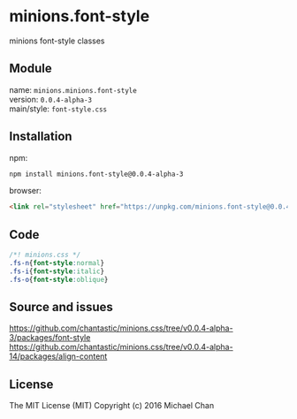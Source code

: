 # minions.font-style
minions font-style classes

## Module
name: `minions.minions.font-style`  
version: `0.0.4-alpha-3`  
main/style: `font-style.css`  

## Installation
npm:
```bash
npm install minions.font-style@0.0.4-alpha-3
```

browser:
```html
<link rel="stylesheet" href="https://unpkg.com/minions.font-style@0.0.4-alpha-3" />
```

## Code
```css
/*! minions.css */
.fs-n{font-style:normal}
.fs-i{font-style:italic}
.fs-o{font-style:oblique}

```

## Source and issues

https://github.com/chantastic/minions.css/tree/v0.0.4-alpha-3/packages/font-style
https://github.com/chantastic/minions.css/tree/v0.0.4-alpha-14/packages/align-content

## License

The MIT License (MIT)
Copyright (c) 2016 Michael Chan